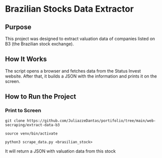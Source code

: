 # Brazilian Stocks Data Extractor
## Purpose
This project was designed to extract valuation data of companies listed on B3 (the Brazilian stock exchange).

## How It Works
The script opens a browser and fetches data from the Status Invest website. After that, it builds a JSON with the information and prints it on the screen.

## How to Run the Project
### Print to Screen

`git clone https://github.com/JuliazzeDantas/portifolio/tree/main/web-secraping/extract-data-b3`

`source venv/bin/activate`

`python3 scrape_data.py <brasilian_stock>`

It will return a JSON with valuation data from this stock


